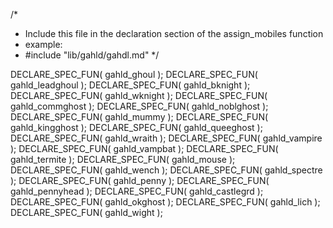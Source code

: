 /*
 * Include this file in the declaration section of the assign_mobiles function
 *   example:
 *   #include "lib/gahld/gahdl.md"
 */

DECLARE_SPEC_FUN(	gahld_ghoul			);
DECLARE_SPEC_FUN(	gahld_leadghoul 		);
DECLARE_SPEC_FUN(	gahld_bknight 		);
DECLARE_SPEC_FUN(	gahld_wknight 		);
DECLARE_SPEC_FUN(	gahld_commghost 		);
DECLARE_SPEC_FUN(	gahld_noblghost 		);
DECLARE_SPEC_FUN(	gahld_mummy 			);
DECLARE_SPEC_FUN(	gahld_kingghost 		);
DECLARE_SPEC_FUN(	gahld_queeghost 		);
DECLARE_SPEC_FUN(	gahld_wraith 			);
DECLARE_SPEC_FUN(	gahld_vampire 		);
DECLARE_SPEC_FUN(	gahld_vampbat 		);
DECLARE_SPEC_FUN(	gahld_termite 		);
DECLARE_SPEC_FUN(	gahld_mouse 			);
DECLARE_SPEC_FUN(	gahld_wench 			);
DECLARE_SPEC_FUN(	gahld_spectre 		);
DECLARE_SPEC_FUN(	gahld_penny 			);
DECLARE_SPEC_FUN(	gahld_pennyhead 		);
DECLARE_SPEC_FUN(	gahld_castlegrd 		);
DECLARE_SPEC_FUN(	gahld_okghost 		);
DECLARE_SPEC_FUN(	gahld_lich 			);
DECLARE_SPEC_FUN(	gahld_wight 			);
